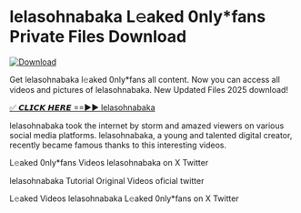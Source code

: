 # lelasohnabaka L𝚎aked 0nly*fans Private Files Download

[![Download](https://i.imgur.com/PoXn3jX.png)](https://mediafirer.com/lelasohnabaka)

Get lelasohnabaka l𝚎aked 0nly*fans all content. Now you can access all videos and pictures of lelasohnabaka. New Updated Files 2025 download!

[✅ 𝘾𝙇𝙄𝘾𝙆 𝙃𝙀𝙍𝙀 ==►► lelasohnabaka](https://mediafirer.com/lelasohnabaka)

lelasohnabaka took the internet by storm and amazed viewers on various social media platforms. lelasohnabaka, a young and talented digital creator, recently became famous thanks to this interesting videos.

L𝚎aked 0nly*fans Videos lelasohnabaka on X Twitter

lelasohnabaka Tutorial Original Videos oficial twitter

L𝚎aked Videos lelasohnabaka L𝚎aked 0nly*fans on X Twitter